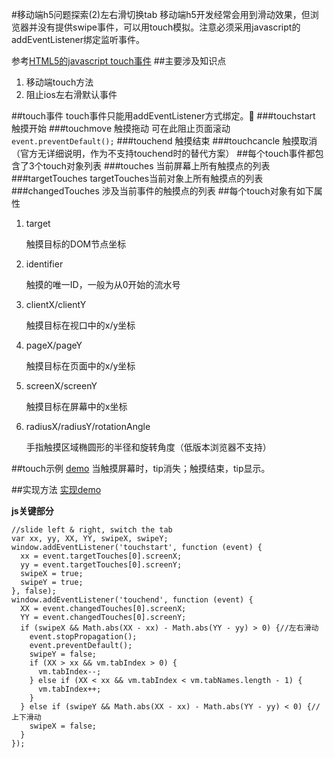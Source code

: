 #移动端h5问题探索(2)左右滑切换tab
移动端h5开发经常会用到滑动效果，但浏览器并没有提供swipe事件，可以用touch模拟。注意必须采用javascript的addEventListener绑定监听事件。

参考[HTML5的javascript touch事件](http://hedgehogking.com/?p=556)
##主要涉及知识点
1. 移动端touch方法
2. 阻止ios左右滑默认事件

##touch事件
touch事件只能用addEventListener方式绑定。
###touchstart
触摸开始
###touchmove
触摸拖动
可在此阻止页面滚动 `event.preventDefault();`
###touchend
触摸结束
###touchcancle
触摸取消（官方无详细说明，作为不支持touchend时的替代方案）
##每个touch事件都包含了3个touch对象列表
###touches
当前屏幕上所有触摸点的列表
###targetTouches
targetTouches当前对象上所有触摸点的列表
###changedTouches
涉及当前事件的触摸点的列表
##每个touch对象有如下属性
1. target

	触摸目标的DOM节点坐标 
2. identifier
 
	触摸的唯一ID，一般为从0开始的流水号	
3. clientX/clientY

	触摸目标在视口中的x/y坐标
4. pageX/pageY

	触摸目标在页面中的x/y坐标
5. screenX/screenY

 	触摸目标在屏幕中的x坐标
 	
6. radiusX/radiusY/rotationAngle
	
	手指触摸区域椭圆形的半径和旋转角度（低版本浏览器不支持）	

##touch示例
[demo](https://julielee77.github.io/demo/0003.html) 当触摸屏幕时，tip消失；触摸结束，tip显示。

##实现方法
[实现demo](https://julielee77.github.io/demo/0004.html)

**js关键部分**

```
//slide left & right, switch the tab
var xx, yy, XX, YY, swipeX, swipeY;
window.addEventListener('touchstart', function (event) {
  xx = event.targetTouches[0].screenX;
  yy = event.targetTouches[0].screenY;
  swipeX = true;
  swipeY = true;
}, false);
window.addEventListener('touchend', function (event) {
  XX = event.changedTouches[0].screenX;
  YY = event.changedTouches[0].screenY;
  if (swipeX && Math.abs(XX - xx) - Math.abs(YY - yy) > 0) {//左右滑动
    event.stopPropagation();
    event.preventDefault();
    swipeY = false;
    if (XX > xx && vm.tabIndex > 0) {
      vm.tabIndex--;
    } else if (XX < xx && vm.tabIndex < vm.tabNames.length - 1) {
      vm.tabIndex++;
    }
  } else if (swipeY && Math.abs(XX - xx) - Math.abs(YY - yy) < 0) {//上下滑动
    swipeX = false;
  }
});
```

